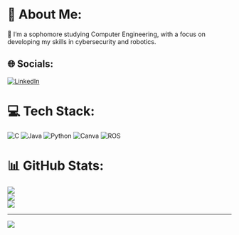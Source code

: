 # 💫 About Me:
🌱 I’m a sophomore studying Computer Engineering, with a focus on developing my skills in cybersecurity and robotics.<br>


## 🌐 Socials:
[![LinkedIn](https://img.shields.io/badge/LinkedIn-%230077B5.svg?logo=linkedin&logoColor=white)](https://linkedin.com/in/gulseli-ocakci20/) 

# 💻 Tech Stack:
![C](https://img.shields.io/badge/c-%2300599C.svg?style=flat&logo=c&logoColor=white) ![Java](https://img.shields.io/badge/java-%23ED8B00.svg?style=flat&logo=openjdk&logoColor=white) ![Python](https://img.shields.io/badge/python-3670A0?style=flat&logo=python&logoColor=ffdd54) ![Canva](https://img.shields.io/badge/Canva-%2300C4CC.svg?style=flat&logo=Canva&logoColor=white) ![ROS](https://img.shields.io/badge/ros-%230A0FF9.svg?style=flat&logo=ros&logoColor=white)
# 📊 GitHub Stats:
![](https://github-readme-stats.vercel.app/api?username=gulseliocakci&theme=omni&hide_border=false&include_all_commits=true&count_private=true)<br/>
![](https://github-readme-streak-stats.herokuapp.com/?user=gulseliocakci&theme=omni&hide_border=false)<br/>
![](https://github-readme-stats.vercel.app/api/top-langs/?username=gulseliocakci&theme=omni&hide_border=false&include_all_commits=true&count_private=true&layout=compact)

---
[![](https://visitcount.itsvg.in/api?id=gulseliocakci&icon=3&color=10)](https://visitcount.itsvg.in)

<!-- Proudly created with GPRM ( https://gprm.itsvg.in ) -->
